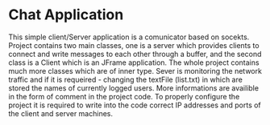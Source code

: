 # Chat Application


This simple client/Server application is a comunicator based on socekts.
Project contains two main classes, one is a server which provides clients to connect and write messages to each other
through a buffer, and the second class is a Client which is an JFrame application. The whole project contains much more classes
which are of inner type.
Sever is monitoring the network traffic and if it is requeired - changing the textFile (list.txt) in which are stored the names of 
currently logged users.
More informations are availible in the form of comment in the project code.
To properly configure the project it is required to write into the code correct IP addresses and ports of the client and server machines.
